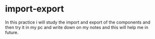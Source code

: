 # import-export
In this practice i will study the import and export of the components and then try it in my pc and write down on my notes and this will help me in future.

